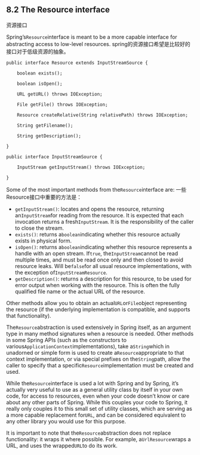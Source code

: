 ## 8.2 The Resource interface
资源接口

Spring’s`Resource`interface is meant to be a more capable interface for abstracting access to low-level resources.
spring的资源接口希望是比较好的接口对于低级资源的抽象。

```
public interface Resource extends InputStreamSource {

    boolean exists();

    boolean isOpen();

    URL getURL() throws IOException;

    File getFile() throws IOException;

    Resource createRelative(String relativePath) throws IOException;

    String getFilename();

    String getDescription();

}
```

```
public interface InputStreamSource {

    InputStream getInputStream() throws IOException;

}
```

Some of the most important methods from the`Resource`interface are:
一些Resource接口中重要的方法是：

* `getInputStream()`: locates and opens the resource, returning an`InputStream`for reading from the resource. It is expected that each invocation returns a fresh`InputStream`. It is the responsibility of the caller to close the stream.
* `exists()`: returns a`boolean`indicating whether this resource actually exists in physical form.
* `isOpen()`: returns a`boolean`indicating whether this resource represents a handle with an open stream. If`true`, the`InputStream`cannot be read multiple times, and must be read once only and then closed to avoid resource leaks. Will be`false`for all usual resource implementations, with the exception of`InputStreamResource`.
* `getDescription()`: returns a description for this resource, to be used for error output when working with the resource. This is often the fully qualified file name or the actual URL of the resource.

Other methods allow you to obtain an actual`URL`or`File`object representing the resource \(if the underlying implementation is compatible, and supports that functionality\).

The`Resource`abstraction is used extensively in Spring itself, as an argument type in many method signatures when a resource is needed. Other methods in some Spring APIs \(such as the constructors to various`ApplicationContext`implementations\), take a`String`which in unadorned or simple form is used to create a`Resource`appropriate to that context implementation, or via special prefixes on the`String`path, allow the caller to specify that a specific`Resource`implementation must be created and used.

While the`Resource`interface is used a lot with Spring and by Spring, it’s actually very useful to use as a general utility class by itself in your own code, for access to resources, even when your code doesn’t know or care about any other parts of Spring. While this couples your code to Spring, it really only couples it to this small set of utility classes, which are serving as a more capable replacement for`URL`, and can be considered equivalent to any other library you would use for this purpose.

It is important to note that the`Resource`abstraction does not replace functionality: it wraps it where possible. For example, a`UrlResource`wraps a URL, and uses the wrapped`URL`to do its work.

